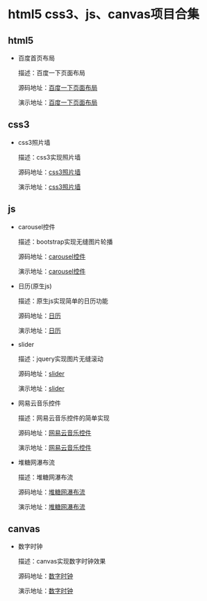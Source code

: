 # html5 css3、js、canvas项目合集

## html5

- 百度首页布局

	描述：百度一下页面布局

	源码地址：[百度一下页面布局](https://github.com/haochn/plugins/tree/master/baidu/)

	演示地址：[百度一下页面布局](https://haochn.github.io/plugins/baidu/index.html)

## css3

- css3照片墙

	描述：css3实现照片墙

	源码地址：[css3照片墙](https://github.com/haochn/plugins/tree/master/picture-wall)

	演示地址：[css3照片墙](https://haochn.github.io/plugins/picture-wall/index.html)

## js

- carousel控件

	描述：bootstrap实现无缝图片轮播

	源码地址：[carousel控件](https://github.com/haochn/plugins/tree/master/BootStrap)

	演示地址：[carousel控件](https://haochn.github.io/plugins/BootStrap/PicSwitch.html)

- 日历(原生js)

	描述：原生js实现简单的日历功能

	源码地址：[日历](https://github.com/haochn/plugins/tree/master/calendar)

	演示地址：[日历](https://haochn.github.io/plugins/calendar/index.html)

- slider

	描述：jquery实现图片无缝滚动

	源码地址：[slider](https://github.com/haochn/plugins/tree/master/jq-slider)

	演示地址：[slider](https://haochn.github.io/plugins/jq-slider/index.html)

- 网易云音乐控件

	描述：网易云音乐控件的简单实现

	源码地址：[网易云音乐控件](https://github.com/haochn/plugins/tree/master/music)

	演示地址：[网易云音乐控件](https://haochn.github.io/plugins/music/index.html)

- 堆糖网瀑布流
	
	描述：堆糖网瀑布流

	源码地址：[堆糖网瀑布流](https://github.com/haochn/plugins/tree/master/duitang-Waterfall)

	演示地址：[堆糖网瀑布流](https://haochn.github.io/plugins/duitang-Waterfall/index.html)

## canvas

- 数字时钟

	描述：canvas实现数字时钟效果

	源码地址：[数字时钟](https://github.com/haochn/plugins/tree/master/canvas)

	演示地址：[数字时钟](https://haochn.github.io/plugins/canvas/index.html)

